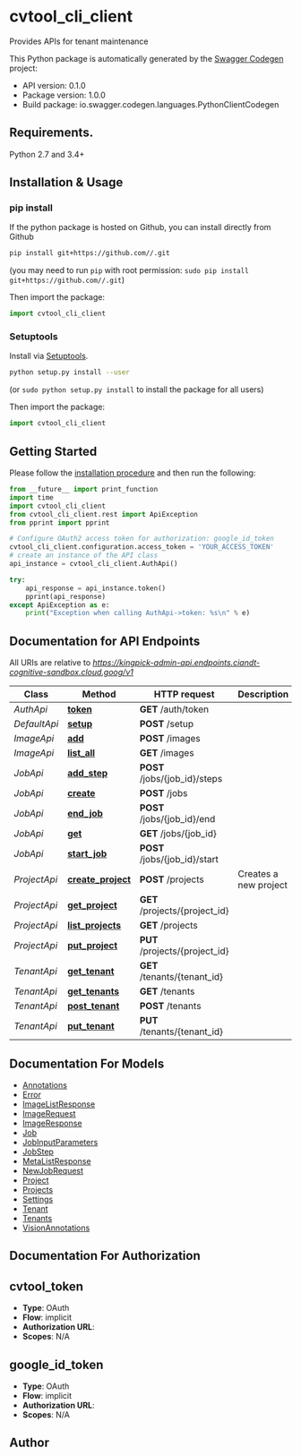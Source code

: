 # cvtool_cli_client
Provides APIs for tenant maintenance

This Python package is automatically generated by the [Swagger Codegen](https://github.com/swagger-api/swagger-codegen) project:

- API version: 0.1.0
- Package version: 1.0.0
- Build package: io.swagger.codegen.languages.PythonClientCodegen

## Requirements.

Python 2.7 and 3.4+

## Installation & Usage
### pip install

If the python package is hosted on Github, you can install directly from Github

```sh
pip install git+https://github.com//.git
```
(you may need to run `pip` with root permission: `sudo pip install git+https://github.com//.git`)

Then import the package:
```python
import cvtool_cli_client 
```

### Setuptools

Install via [Setuptools](http://pypi.python.org/pypi/setuptools).

```sh
python setup.py install --user
```
(or `sudo python setup.py install` to install the package for all users)

Then import the package:
```python
import cvtool_cli_client
```

## Getting Started

Please follow the [installation procedure](#installation--usage) and then run the following:

```python
from __future__ import print_function
import time
import cvtool_cli_client
from cvtool_cli_client.rest import ApiException
from pprint import pprint

# Configure OAuth2 access token for authorization: google_id_token
cvtool_cli_client.configuration.access_token = 'YOUR_ACCESS_TOKEN'
# create an instance of the API class
api_instance = cvtool_cli_client.AuthApi()

try:
    api_response = api_instance.token()
    pprint(api_response)
except ApiException as e:
    print("Exception when calling AuthApi->token: %s\n" % e)

```

## Documentation for API Endpoints

All URIs are relative to *https://kingpick-admin-api.endpoints.ciandt-cognitive-sandbox.cloud.goog/v1*

Class | Method | HTTP request | Description
------------ | ------------- | ------------- | -------------
*AuthApi* | [**token**](docs/AuthApi.md#token) | **GET** /auth/token | 
*DefaultApi* | [**setup**](docs/DefaultApi.md#setup) | **POST** /setup | 
*ImageApi* | [**add**](docs/ImageApi.md#add) | **POST** /images | 
*ImageApi* | [**list_all**](docs/ImageApi.md#list_all) | **GET** /images | 
*JobApi* | [**add_step**](docs/JobApi.md#add_step) | **POST** /jobs/{job_id}/steps | 
*JobApi* | [**create**](docs/JobApi.md#create) | **POST** /jobs | 
*JobApi* | [**end_job**](docs/JobApi.md#end_job) | **POST** /jobs/{job_id}/end | 
*JobApi* | [**get**](docs/JobApi.md#get) | **GET** /jobs/{job_id} | 
*JobApi* | [**start_job**](docs/JobApi.md#start_job) | **POST** /jobs/{job_id}/start | 
*ProjectApi* | [**create_project**](docs/ProjectApi.md#create_project) | **POST** /projects | Creates a new project
*ProjectApi* | [**get_project**](docs/ProjectApi.md#get_project) | **GET** /projects/{project_id} | 
*ProjectApi* | [**list_projects**](docs/ProjectApi.md#list_projects) | **GET** /projects | 
*ProjectApi* | [**put_project**](docs/ProjectApi.md#put_project) | **PUT** /projects/{project_id} | 
*TenantApi* | [**get_tenant**](docs/TenantApi.md#get_tenant) | **GET** /tenants/{tenant_id} | 
*TenantApi* | [**get_tenants**](docs/TenantApi.md#get_tenants) | **GET** /tenants | 
*TenantApi* | [**post_tenant**](docs/TenantApi.md#post_tenant) | **POST** /tenants | 
*TenantApi* | [**put_tenant**](docs/TenantApi.md#put_tenant) | **PUT** /tenants/{tenant_id} | 


## Documentation For Models

 - [Annotations](docs/Annotations.md)
 - [Error](docs/Error.md)
 - [ImageListResponse](docs/ImageListResponse.md)
 - [ImageRequest](docs/ImageRequest.md)
 - [ImageResponse](docs/ImageResponse.md)
 - [Job](docs/Job.md)
 - [JobInputParameters](docs/JobInputParameters.md)
 - [JobStep](docs/JobStep.md)
 - [MetaListResponse](docs/MetaListResponse.md)
 - [NewJobRequest](docs/NewJobRequest.md)
 - [Project](docs/Project.md)
 - [Projects](docs/Projects.md)
 - [Settings](docs/Settings.md)
 - [Tenant](docs/Tenant.md)
 - [Tenants](docs/Tenants.md)
 - [VisionAnnotations](docs/VisionAnnotations.md)


## Documentation For Authorization


## cvtool_token

- **Type**: OAuth
- **Flow**: implicit
- **Authorization URL**: 
- **Scopes**: N/A

## google_id_token

- **Type**: OAuth
- **Flow**: implicit
- **Authorization URL**: 
- **Scopes**: N/A


## Author



